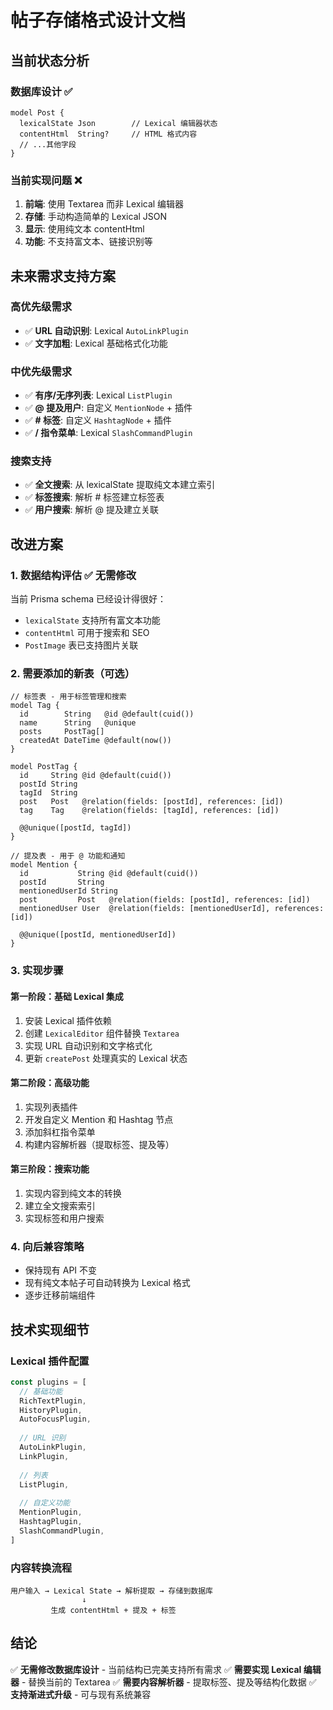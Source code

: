 # 帖子存储格式设计文档

## 当前状态分析

### 数据库设计 ✅
```prisma
model Post {
  lexicalState Json        // Lexical 编辑器状态
  contentHtml  String?     // HTML 格式内容  
  // ...其他字段
}
```

### 当前实现问题 ❌
1. **前端**: 使用 Textarea 而非 Lexical 编辑器
2. **存储**: 手动构造简单的 Lexical JSON
3. **显示**: 使用纯文本 contentHtml
4. **功能**: 不支持富文本、链接识别等

## 未来需求支持方案

### 高优先级需求
- ✅ **URL 自动识别**: Lexical `AutoLinkPlugin`
- ✅ **文字加粗**: Lexical 基础格式化功能

### 中优先级需求  
- ✅ **有序/无序列表**: Lexical `ListPlugin`
- ✅ **@ 提及用户**: 自定义 `MentionNode` + 插件
- ✅ **# 标签**: 自定义 `HashtagNode` + 插件
- ✅ **/ 指令菜单**: Lexical `SlashCommandPlugin`

### 搜索支持
- ✅ **全文搜索**: 从 lexicalState 提取纯文本建立索引
- ✅ **标签搜索**: 解析 # 标签建立标签表
- ✅ **用户搜索**: 解析 @ 提及建立关联

## 改进方案

### 1. 数据结构评估 ✅ 无需修改
当前 Prisma schema 已经设计得很好：
- `lexicalState` 支持所有富文本功能
- `contentHtml` 可用于搜索和 SEO
- `PostImage` 表已支持图片关联

### 2. 需要添加的新表（可选）
```prisma
// 标签表 - 用于标签管理和搜索
model Tag {
  id        String   @id @default(cuid())
  name      String   @unique
  posts     PostTag[]
  createdAt DateTime @default(now())
}

model PostTag {
  id     String @id @default(cuid())
  postId String
  tagId  String
  post   Post   @relation(fields: [postId], references: [id])
  tag    Tag    @relation(fields: [tagId], references: [id])
  
  @@unique([postId, tagId])
}

// 提及表 - 用于 @ 功能和通知
model Mention {
  id           String @id @default(cuid())
  postId       String
  mentionedUserId String
  post         Post   @relation(fields: [postId], references: [id])
  mentionedUser User  @relation(fields: [mentionedUserId], references: [id])
  
  @@unique([postId, mentionedUserId])
}
```

### 3. 实现步骤

#### 第一阶段：基础 Lexical 集成
1. 安装 Lexical 插件依赖
2. 创建 `LexicalEditor` 组件替换 `Textarea`
3. 实现 URL 自动识别和文字格式化
4. 更新 `createPost` 处理真实的 Lexical 状态

#### 第二阶段：高级功能
1. 实现列表插件
2. 开发自定义 Mention 和 Hashtag 节点
3. 添加斜杠指令菜单
4. 构建内容解析器（提取标签、提及等）

#### 第三阶段：搜索功能
1. 实现内容到纯文本的转换
2. 建立全文搜索索引
3. 实现标签和用户搜索

### 4. 向后兼容策略
- 保持现有 API 不变
- 现有纯文本帖子可自动转换为 Lexical 格式
- 逐步迁移前端组件

## 技术实现细节

### Lexical 插件配置
```typescript
const plugins = [
  // 基础功能
  RichTextPlugin,
  HistoryPlugin,
  AutoFocusPlugin,
  
  // URL 识别
  AutoLinkPlugin,
  LinkPlugin,
  
  // 列表
  ListPlugin,
  
  // 自定义功能
  MentionPlugin,
  HashtagPlugin,
  SlashCommandPlugin,
]
```

### 内容转换流程
```
用户输入 → Lexical State → 解析提取 → 存储到数据库
                ↓
         生成 contentHtml + 提及 + 标签
```

## 结论

✅ **无需修改数据库设计** - 当前结构已完美支持所有需求
✅ **需要实现 Lexical 编辑器** - 替换当前的 Textarea
✅ **需要内容解析器** - 提取标签、提及等结构化数据
✅ **支持渐进式升级** - 可与现有系统兼容 